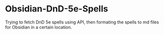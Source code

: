 # Obsidian-DnD-5e-Spells
Trying to fetch DnD 5e spells using API, then formating the spells to md files for Obsidian in a certain location.
